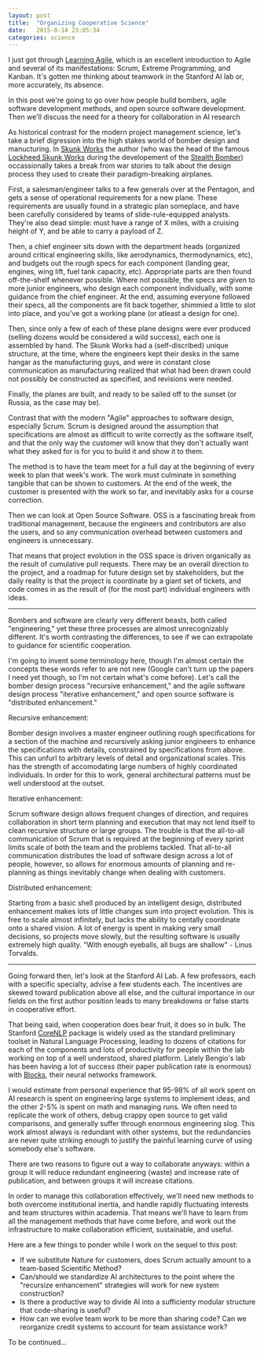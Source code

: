 ```yaml
---
layout: post
title:  "Organizing Cooperative Science"
date:   2015-8-14 23:05:34
categories: science
---
```


I just got through [Learning Agile](http://shop.oreilly.com/product/0636920025849.do), which is an excellent introduction to Agile and several of its manifestations: Scrum, Extreme Programming, and Kanban. It's gotten me thinking about teamwork in the Stanford AI lab or, more accurately, its absence.

In this post we're going to go over how people build bombers, agile software development methods, and open source software development. Then we'll discuss the need for a theory for collaboration in AI research

As historical contrast for the modern project management science, let's take a brief digression into the high stakes world of bomber design and manucturing. In [Skunk Works](http://www.amazon.com/Skunk-Works-Personal-Memoir-Lockheed/dp/0316743003) the author (who was the head of the famous [Lockheed Skunk Works](https://en.wikipedia.org/wiki/Skunk_Works) during the developement of the [Stealth Bomber](https://en.wikipedia.org/wiki/Lockheed_F-117_Nighthawk)) occassionally takes a break from war stories to talk about the design process they used to create their paradigm-breaking airplanes.

First, a salesman/engineer talks to a few generals over at the Pentagon, and gets a sense of operational requirements for a new plane. These requirements are usually found in a strategic plan someplace, and have been carefully considered by teams of slide-rule-equipped analysts. They're also dead simple: must have a range of X miles, with a cruising height of Y, and be able to carry a payload of Z.

Then, a chief engineer sits down with the department heads (organized around critical engineering skills, like aerodynamics, thermodynamics, etc), and budgets out the rough specs for each component (landing gear, engines, wing lift, fuel tank capacity, etc). Appropriate parts are then found off-the-shelf whenever possible. Where not possible, the specs are given to more junior engineers, who design each component individually, with some guidance from the chief engineer. At the end, assuming everyone followed their specs, all the components are fit back together, shimmied a little to slot into place, and you've got a working plane (or atleast a design for one).

Then, since only a few of each of these plane designs were ever produced (selling dozens would be considered a wild success), each one is assembled by hand. The Skunk Works had a (self-discribed) unique structure, at the time, where the engineers kept their desks in the same hangar as the manufacturing guys, and were in constant close communication as manufacturing realized that what had been drawn could not possibly be constructed as specified, and revisions were needed.

Finally, the planes are built, and ready to be sailed off to the sunset (or Russia, as the case may be).



Contrast that with the modern "Agile" approaches to software design, especially Scrum. Scrum is designed around the assumption that specifications are almost as difficult to write correctly as the software itself, and that the only way the customer will know that they don't actually want what they asked for is for you to build it and show it to them.

The method is to have the team meet for a full day at the beginning of every week to plan that week's work. The work must culminate in something tangible that can be shown to customers. At the end of the week, the customer is presented with the work so far, and inevitably asks for a course correction.



Then we can look at Open Source Software. OSS is a fascinating break from traditional management, because the engineers and contributors are also the users, and so any communication overhead between customers and engineers is unnecessary.

That means that project evolution in the OSS space is driven organically as the result of cumulative pull requests. There may be an overall direction to the project, and a roadmap for future design set by stakeholders, but the daily reality is that the project is coordinate by a giant set of tickets, and code comes in as the result of (for the most part) individual engineers with ideas.


---


Bombers and software are clearly very different beasts, both called "engineering," yet these three processes are almost unrecognizably different. It's worth contrasting the differences, to see if we can extrapolate to guidance for scientific cooperation.

I'm going to invent some terminology here, though I'm almost certain the concepts these words refer to are not new (Google can't turn up the papers I need yet though, so I'm not certain what's come before). Let's call the bomber design process "recursive enhancement," and the agile software design process "iterative enhancement," and open source software is "distributed enhancement."

Recursive enhancement:

Bomber design involves a master engineer outlining rough specifications for a section of the machine and recursively asking junior engineers to enhance the specifications with details, constrained by specifications from above. This can unfurl to arbitrary levels of detail and organizational scales. This has the strength of accomodating large numbers of highly coordinated individuals. In order for this to work, general architectural patterns must be well understood at the outset.

Iterative enhancement:

Scrum software design allows frequent changes of direction, and requires collaboration in short term planning and execution that may not lend itself to clean recursive structure or large groups. The trouble is that the all-to-all communication of Scrum that is required at the beginning of every sprint limits scale of both the team and the problems tackled. That all-to-all communication distributes the load of software design across a lot of people, however, so allows for enormous amounts of planning and re-planning as things inevitably change when dealing with customers.

Distributed enhancement:

Starting from a basic shell produced by an intelligent design, distributed enhancement makes lots of little changes sum into project evolution. This is free to scale almost infinitely, but lacks the ability to centally coordinate onto a shared vision. A lot of energy is spent in making very small decisions, so projects move slowly, but the resulting software is usually extremely high quality. "With enough eyeballs, all bugs are shallow" - Linus Torvalds.


---


Going forward then, let's look at the Stanford AI Lab. A few professors, each with a specific specialty, advise a few students each. The incentives are skewed toward publication above all else, and the cultural importance in our fields on the first author position leads to many breakdowns or false starts in cooperative effort.

That being said, when cooperation does bear fruit, it does so in bulk. The Stanford [CoreNLP](https://github.com/stanfordnlp/CoreNLP) package is widely used as the standard preliminary toolset in Natural Language Processing, leading to dozens of citations for each of the components and lots of productivity for people within the lab working on top of a well understood, shared platform. Lately Bengio's lab has been having a lot of success (their paper publication rate is enormous) with [Blocks](https://github.com/mila-udem/blocks), their neural networks framework.

I would estimate from personal experience that 95-98% of all work spent on AI research is spent on engineering large systems to implement ideas, and the other 2-5% is spent on math and managing runs. We often need to replicate the work of others, debug crappy open source to get valid comparisons, and generally suffer through enormous engineering slog. This work almost always is redundant with other systems, but the redundancies are never quite striking enough to justify the painful learning curve of using somebody else's software.

There are two reasons to figure out a way to collaborate anyways: within a group it will reduce redundant engineering (waste) and increase rate of publication, and between groups it will increase citations.

In order to manage this collaboration effectively, we'll need new methods to both overcome institutional inertia, and handle rapidly fluctuating interests and team structures within academia. That means we'll have to learn from all the management methods that have come before, and work out the infrastructure to make collaboration efficient, sustainable, and useful.

Here are a few things to ponder while I work on the sequel to this post:

- If we substitute Nature for customers, does Scrum actually amount to a team-based Scientific Method?
- Can/should we standardize AI architectures to the point where the "recursize enhancement" strategies will work for new system construction?
- Is there a productive way to divide AI into a sufficienty modular structure that code-sharing is useful?
- How can we evolve team work to be more than sharing code? Can we reorganize credit systems to account for team assistance work?

To be continued...